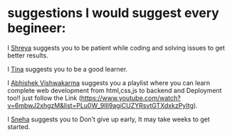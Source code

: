 # suggestions I would suggest every begineer:

<!-- Follow the following format to maintain uniformity:

  I [5hre9a](https://github.com/5hre9a) suggests you that it's okay to make mistakes and fail miserably because with time you're only going to get better.
-->

I [Shreya](https://github.com/5hre9a) suggests you to be patient while coding and solving issues to get better results.

I [Tina](https://github.com/5hre9a) suggests you to be a good learner.

I [Abhishek Vishwakarma](https://github.com/Abhishek765) suggests you a playlist where you can learn complete web development from html,css,js to backend and Deployment too!! just follow the Link (https://www.youtube.com/watch?v=6mbwJ2xhgzM&list=PLu0W_9lII9agiCUZYRsvtGTXdxkzPyItg).


I [Sneha](https://github.com/Snehakri022) suggests you to Don’t give up early, It may take weeks to get started.
